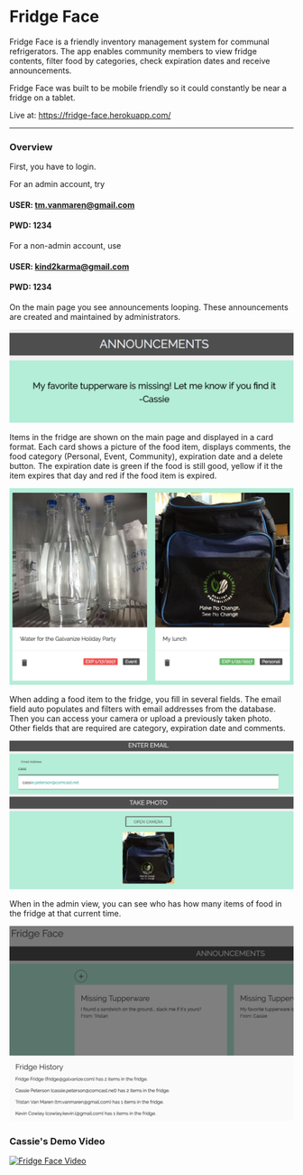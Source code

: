 # Fridge Face

 Fridge Face is a friendly inventory management system for communal refrigerators. The app enables community members to view fridge contents, filter food by categories, check expiration dates and receive announcements.

Fridge Face was built to be mobile friendly so it could constantly be near a fridge on a tablet.

Live at: https://fridge-face.herokuapp.com/

------

### Overview

First, you have to login.

For an admin account, try

#### USER: tm.vanmaren@gmail.com
#### PWD: 1234

For a non-admin account, use

#### USER: kind2karma@gmail.com
#### PWD: 1234

On the main page you see announcements looping. These announcements are created and maintained by administrators.

![announcements](img/announcements.png)



Items in the fridge are shown on the main page and displayed in a card format. Each card shows a picture of the food item, displays comments, the food category (Personal, Event, Community), expiration date and a delete button. The expiration date is green if the food is still good, yellow if it the item expires that day and red if the food item is expired.

![view the food](img/food-view.png)



When adding a food item to the fridge, you fill in several fields. The email field auto populates and filters with email addresses from the database. Then you can access your camera or upload a previously taken photo. Other fields that are required are category, expiration date and comments.

![Add-Food](img/add-food.png)



When in the admin view, you can see who has how many items of food in the fridge at that current time.

![admin view](img/Admin-Overview.png)

### Cassie's Demo Video

[![Fridge Face Video](https://img.youtube.com/vi/e-4Jj4QtjMY/0.jpg)](https://youtu.be/e-4Jj4QtjMY)
